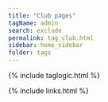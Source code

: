```yaml
---
title: "Club pages"
tagName: admin
search: exclude
permalink: tag_club.html
sidebar: home_sidebar
folder: tags
---
```

{% include taglogic.html %}

{% include links.html %}
